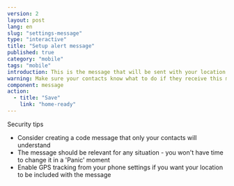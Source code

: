 ```yaml
---
version: 2
layout: post
lang: en
slug: "settings-message"
type: "interactive"
title: "Setup alert message"
published: true
category: "mobile"
tags: "mobile"
introduction: This is the message that will be sent with your location. 
warning: Make sure your contacts know what to do if they receive this message
component: message
action:
  - title: "Save"
    link: "home-ready"
---
```


Security tips

 - Consider creating a code message that only your contacts will understand 
 - The message should be relevant for any situation - you won't have time to change it in a 'Panic' moment
 - Enable GPS tracking from your phone settings if you want your location to be included with the message  
